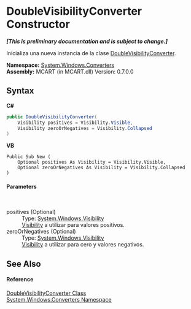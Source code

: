 # DoubleVisibilityConverter Constructor 
 _**\[This is preliminary documentation and is subject to change.\]**_

Inicializa una nueva instancia de la clase <a href="c026a72b-3daf-be0b-e738-d6c760315b6c">DoubleVisibilityConverter</a>.

**Namespace:**&nbsp;<a href="209509be-498c-78bd-c9c1-8c3bc31f7d1f">System.Windows.Converters</a><br />**Assembly:**&nbsp;MCART (in MCART.dll) Version: 0.7.0.0

## Syntax

**C#**<br />
``` C#
public DoubleVisibilityConverter(
	Visibility positives = Visibility.Visible,
	Visibility zeroOrNegatives = Visibility.Collapsed
)
```

**VB**<br />
``` VB
Public Sub New ( 
	Optional positives As Visibility = Visibility.Visible,
	Optional zeroOrNegatives As Visibility = Visibility.Collapsed
)
```


#### Parameters
&nbsp;<dl><dt>positives (Optional)</dt><dd>Type: <a href="http://msdn2.microsoft.com/es-es/library/ms590101" target="_blank">System.Windows.Visibility</a><br /><a href="http://msdn2.microsoft.com/es-es/library/ms590101" target="_blank">Visibility</a> a utilizar para valores positivos.</dd><dt>zeroOrNegatives (Optional)</dt><dd>Type: <a href="http://msdn2.microsoft.com/es-es/library/ms590101" target="_blank">System.Windows.Visibility</a><br /><a href="http://msdn2.microsoft.com/es-es/library/ms590101" target="_blank">Visibility</a> a utilizar para cero y valores negativos.</dd></dl>

## See Also


#### Reference
<a href="c026a72b-3daf-be0b-e738-d6c760315b6c">DoubleVisibilityConverter Class</a><br /><a href="209509be-498c-78bd-c9c1-8c3bc31f7d1f">System.Windows.Converters Namespace</a><br />
